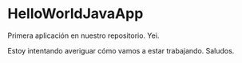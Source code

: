 # HelloWorldJavaApp
Primera aplicación en nuestro repositorio. Yei.

Estoy intentando averiguar cómo vamos a estar trabajando. Saludos.
